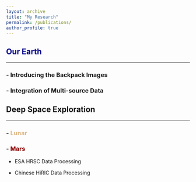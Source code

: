 ```yaml
---
layout: archive
title: "My Research"
permalink: /publications/
author_profile: true
---
```



## <font color="#00008B"> Our Earth </font>
---
### - Introducing the Backpack Images

### - Integration of Multi-source Data

## Deep Space Exploration
---
### - <font color="#DEB887"> Lunar </font>

### - <font color="#8B0000"> Mars </font>
- ESA HRSC Data Processing

- Chinese HiRIC  Data Processing

